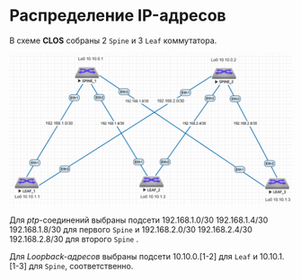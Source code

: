 
Распределение IP-адресов
============

В схеме **CLOS** собраны 2 `Spine` и 3 `Leaf` коммутатора.

![Схема](CLOS.png "CLOS-топология")

Для *ptp*-соединений выбраны подсети 192.168.1.0/30 192.168.1.4/30 192.168.1.8/30 для первого `Spine` и  192.168.2.0/30 192.168.2.4/30 192.168.2.8/30 для второго `Spine` .


Для *Loopback-адресов* выбраны подсети 10.10.0.[1-2] для `Leaf` и 10.10.1.[1-3] для `Spine`, соответственно.

